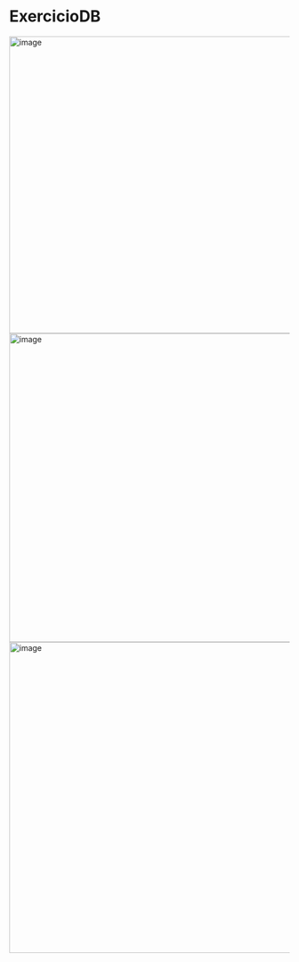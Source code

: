 # ExercicioDB
<img width="533" alt="image" src="https://github.com/thaisbbreder-zup/ExercicioDB/assets/133882082/89705abe-dae8-44ea-a6af-3e88d3b3feff">

<img width="554" alt="image" src="https://github.com/thaisbbreder-zup/ExercicioDB/assets/133882082/be26081b-030d-4735-a75f-6b419d35a893">

<img width="558" alt="image" src="https://github.com/thaisbbreder-zup/ExercicioDB/assets/133882082/b59d2326-7c34-41cb-86cc-7c58c4acd292">
